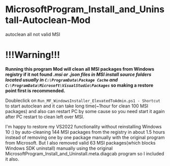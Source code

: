 # MicrosoftProgram_Install_and_Uninstall-Autoclean-Mod
autoclean all not valid MSI

# !!!Warning!!! #

**Running this program Mod will clean all MSI packages from Windows registry if it not found *.msi or *.json files in MSI install source folders located usually in `C:\ProgramData\Package Cache` and `C:\ProgramData\Microsoft\VisualStudio\Packages`**
so making a restore point first is recommended.**

Doubleclick on `Run_MF_WindowsInstaller_ElevatedToAdmin.ps1 - Shortcut` to start autoclean and it can take long time(~1hour for clean 100 MSI packages) and also can restart PC by some cause so you need start it again after PC restart to clean left over MSI.

I'm happy to restore my VS2022 functionality without reinstalling Windows 10 :) by auto-cleaning 144 MSI packages from the registry in about 1.5 hours instead of removing one by one package manually with the original program from Microsoft.
But I also removed valid 63 MSI packages(which blocks Windows SDK uninstall) manually using the original MicrosoftProgram_Install_and_Uninstall.meta.diagcab program so I included it also.
